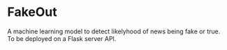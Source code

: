 # FakeOut
A machine learning model to detect likelyhood of news being fake or true. To be deployed on a Flask server API.
